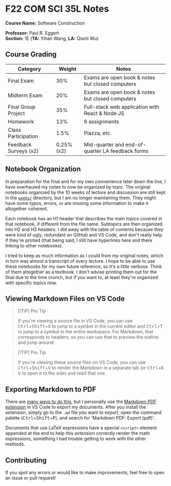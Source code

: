 # F22 COM SCI 35L Notes


**Course Name:** Software Construction

**Professor:** Paul R. Eggert <br>
**Section:** 1E (**TA:** Yihan Wang, **LA:** Qianli Wu)


## Course Grading


| Category              | Weight     | Notes                                            |
| --------------------- | ---------- | ------------------------------------------------ |
| Final Exam            | 30%        | Exams are open book & notes but closed computers |
| Midterm Exam          | 20%        | Exams are open book & notes but closed computers |
| Final Group Project   | 35%        | Full-stack web application with React & Node.JS  |
| Homework              | 13%        | 6 assignments                                    |
| Class Participation   | 1.5%       | Piazza, etc.                                     |
| Feedback Surveys (x2) | 0.25% (x2) | Mid-quarter and end-of-quarter LA feedback forms |


## Notebook Organization


In preparation for the final and for my own convenience later down the line, I have overhauled my notes to now be organized by topic. The original notebooks organized by the 10 weeks of lecture and discussion are still kept in the [`weeks/`](weeks/) directory, but I am no longer maintaining them. They might have some typos, errors, or are missing some information to make it altogether coherent.

Each notebook has an H1 header that describes the main topics covered in that notebook, if different from the file name. Subtopics are then organized into H2 and H3 headers. I did away with the table of contents because they were kind of ugly, redundant on GitHub and VS Code, and don't really help if they're printed (that being said, I still have hyperlinks here and there linking to other notebooks).

I tried to keep as much information as I could from my original notes, which in turn was almost a transcript of every lecture. I hope to be able to use these notebooks for my own future reference, so it's a little verbose. Think of them altogether as a textbook. I don't advise printing them out for the final due to the time crunch, but if you want to, at least they're organized with specific topics now.


## Viewing Markdown Files on VS Code


> [!TIP] Pro Tip
>
> If you're viewing a source file in VS Code, you can use <kbd>Ctrl</kbd>+<kbd>Shift</kbd>+<kbd>O</kbd> to jump to a symbol in the current editor and <kbd>Ctrl</kbd>+<kbd>T</kbd> to jump to a symbol in the entire workspace. For Markdown, that corresponds to headers, so you can use that to preview the outline and jump around.

> [!TIP] Pro Tip
>
> If you're viewing these source files on VS Code, you can use <kbd>Ctrl</kbd>+<kbd>Shift</kbd>+<kbd>V</kbd> to render the Markdown in a separate tab (or <kbd>Ctrl</kbd>+<kbd>K</kbd> <kbd>V</kbd> to open it to the side) and read that one.


## Exporting Markdown to PDF


There are [many ways to do this](https://gist.github.com/justincbagley/ec0a6334cc86e854715e459349ab1446), but I personally use the [Markdown PDF extension](https://marketplace.visualstudio.com/items?itemName=yzane.markdown-pdf) in VS Code to export my documents. After you install the extension, simply go to the `.md` file you want to export, open the command palette (<kbd>Ctrl</kbd>+<kbd>Shift</kbd>+<kbd>P</kbd>), and search for 'Markdown PDF: Export (pdf)'.

Documents that use LaTeX expressions have a special `<script>` element appended at the end to help this extension correctly render the math expressions, something I had trouble getting to work with the other methods.


## Contributing


If you spot any errors or would like to make improvements, feel free to open an
issue or pull request!
